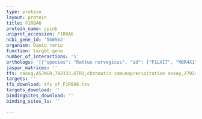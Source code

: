 ```yaml
---
type: protein
layout: protein
title: F1R8A6
protein_name: spinb
uniprot_accession: F1R8A6
ncbi_gene_id: '550562'
organism: Danio rerio
function: target gene
number_of_interactions: '1'
orthologs: '[{"species": "Rattus norvegicus", "id": ["F1LXI7", "M0R4X1"]}]'
jaspar_matrices: ''
tfs: nanog,A5JNG8,792333,GTRD,chromatin immunoprecipitation assay,27924024%5Buid%5D,No
targets: ''
tfs_download: tfs_of_F1R8A6.tsv
targets_download: ''
bindingSites_download: ''
binding_sites_ls: ''

---
```

